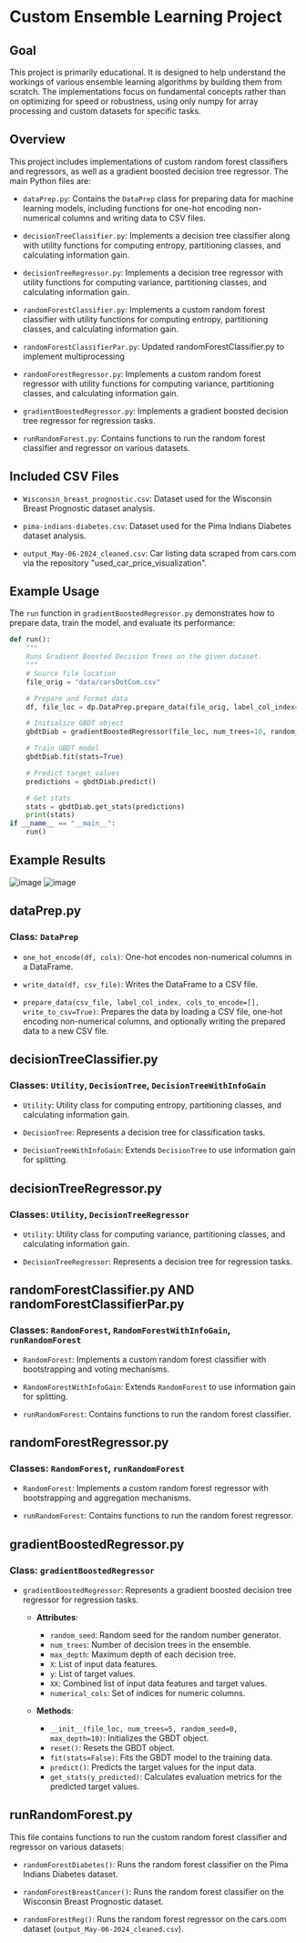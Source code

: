 # Custom Ensemble Learning Project

## Goal

This project is primarily educational. It is designed to help understand the workings of various ensemble learning algorithms by building them from scratch. The implementations focus on fundamental concepts rather than on optimizing for speed or robustness, using only numpy for array processing and custom datasets for specific tasks.

## Overview

This project includes implementations of custom random forest classifiers and regressors, as well as a gradient boosted decision tree regressor. The main Python files are:

- `dataPrep.py`: Contains the `DataPrep` class for preparing data for machine learning models, including functions for one-hot encoding non-numerical columns and writing data to CSV files.
  
- `decisionTreeClassifier.py`: Implements a decision tree classifier along with utility functions for computing entropy, partitioning classes, and calculating information gain.
  
- `decisionTreeRegressor.py`: Implements a decision tree regressor with utility functions for computing variance, partitioning classes, and calculating information gain.
  
- `randomForestClassifier.py`: Implements a custom random forest classifier with utility functions for computing entropy, partitioning classes, and calculating information gain.

- `randomForestClassifierPar.py`: Updated randomForestClassifier.py to implement multiprocessing
  
- `randomForestRegressor.py`: Implements a custom random forest regressor with utility functions for computing variance, partitioning classes, and calculating information gain.

- `gradientBoostedRegressor.py`: Implements a gradient boosted decision tree regressor for regression tasks.

- `runRandomForest.py`: Contains functions to run the random forest classifier and regressor on various datasets.

## Included CSV Files

- `Wisconsin_breast_prognostic.csv`: Dataset used for the Wisconsin Breast Prognostic dataset analysis.
  
- `pima-indians-diabetes.csv`: Dataset used for the Pima Indians Diabetes dataset analysis.

- `output_May-06-2024_cleaned.csv`: Car listing data scraped from cars.com via the repository "used_car_price_visualization".

## Example Usage

The `run` function in `gradientBoostedRegressor.py` demonstrates how to prepare data, train the model, and evaluate its performance:

```python
def run():
    """
    Runs Gradient Boosted Decision Trees on the given dataset.
    """
    # Source file location
    file_orig = "data/carsDotCom.csv"

    # Prepare and format data
    df, file_loc = dp.DataPrep.prepare_data(file_orig, label_col_index=4, cols_to_encode=[1,2,3])

    # Initialize GBDT object
    gbdtDiab = gradientBoostedRegressor(file_loc, num_trees=10, random_seed=0, max_depth=3)

    # Train GBDT model
    gbdtDiab.fit(stats=True)

    # Predict target values
    predictions = gbdtDiab.predict()

    # Get stats
    stats = gbdtDiab.get_stats(predictions)
    print(stats)
if __name__ == "__main__":
    run()
```

## Example Results

![image](https://raw.githubusercontent.com/SantiagoEnriqueGA/custom_ensemble_learning/main/vis/randomForestCarsReg_R2.png) 
![image](https://raw.githubusercontent.com/SantiagoEnriqueGA/custom_ensemble_learning/main/vis/randomForestCarsReg_MSE.png)


## dataPrep.py

### Class: `DataPrep`

- `one_hot_encode(df, cols)`: One-hot encodes non-numerical columns in a DataFrame.
  
- `write_data(df, csv_file)`: Writes the DataFrame to a CSV file.
  
- `prepare_data(csv_file, label_col_index, cols_to_encode=[], write_to_csv=True)`: Prepares the data by loading a CSV file, one-hot encoding non-numerical columns, and optionally writing the prepared data to a new CSV file.

## decisionTreeClassifier.py

### Classes: `Utility`, `DecisionTree`, `DecisionTreeWithInfoGain`

- `Utility`: Utility class for computing entropy, partitioning classes, and calculating information gain.
  
- `DecisionTree`: Represents a decision tree for classification tasks.
  
- `DecisionTreeWithInfoGain`: Extends `DecisionTree` to use information gain for splitting.

## decisionTreeRegressor.py

### Classes: `Utility`, `DecisionTreeRegressor`

- `Utility`: Utility class for computing variance, partitioning classes, and calculating information gain.
  
- `DecisionTreeRegressor`: Represents a decision tree for regression tasks.

## randomForestClassifier.py AND randomForestClassifierPar.py

### Classes: `RandomForest`, `RandomForestWithInfoGain`, `runRandomForest`

- `RandomForest`: Implements a custom random forest classifier with bootstrapping and voting mechanisms.
  
- `RandomForestWithInfoGain`: Extends `RandomForest` to use information gain for splitting.
  
- `runRandomForest`: Contains functions to run the random forest classifier.

## randomForestRegressor.py

### Classes: `RandomForest`, `runRandomForest`

- `RandomForest`: Implements a custom random forest regressor with bootstrapping and aggregation mechanisms.
  
- `runRandomForest`: Contains functions to run the random forest regressor.

## gradientBoostedRegressor.py

### Class: `gradientBoostedRegressor`

- `gradientBoostedRegressor`: Represents a gradient boosted decision tree regressor for regression tasks.
  
  - **Attributes**:
    - `random_seed`: Random seed for the random number generator.
    - `num_trees`: Number of decision trees in the ensemble.
    - `max_depth`: Maximum depth of each decision tree.
    - `X`: List of input data features.
    - `y`: List of target values.
    - `XX`: Combined list of input data features and target values.
    - `numerical_cols`: Set of indices for numeric columns.
  
  - **Methods**:
    - `__init__(file_loc, num_trees=5, random_seed=0, max_depth=10)`: Initializes the GBDT object.
    - `reset()`: Resets the GBDT object.
    - `fit(stats=False)`: Fits the GBDT model to the training data.
    - `predict()`: Predicts the target values for the input data.
    - `get_stats(y_predicted)`: Calculates evaluation metrics for the predicted target values.

## runRandomForest.py

This file contains functions to run the custom random forest classifier and regressor on various datasets:

- `randomForestDiabetes()`: Runs the random forest classifier on the Pima Indians Diabetes dataset.
  
- `randomForestBreastCancer()`: Runs the random forest classifier on the Wisconsin Breast Prognostic dataset.

- `randomForestReg()`: Runs the random forest regressor on the cars.com dataset (`output_May-06-2024_cleaned.csv`).
